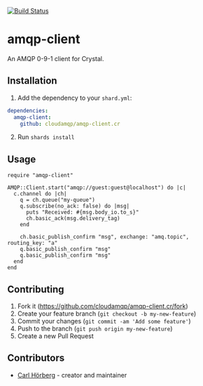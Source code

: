 [![Build Status](https://travis-ci.org/cloudamqp/amqp-client.cr.svg?branch=master)](https://travis-ci.org/cloudamqp/amqp-client.cr)

# amqp-client

An AMQP 0-9-1 client for Crystal.

## Installation

1. Add the dependency to your `shard.yml`:
```yaml
dependencies:
  amqp-client:
    github: cloudamqp/amqp-client.cr
```
2. Run `shards install`

## Usage

```crystal
require "amqp-client"

AMQP::Client.start("amqp://guest:guest@localhost") do |c|
  c.channel do |ch|
    q = ch.queue("my-queue")
    q.subscribe(no_ack: false) do |msg|
      puts "Received: #{msg.body_io.to_s}"
      ch.basic_ack(msg.delivery_tag)
    end

    ch.basic_publish_confirm "msg", exchange: "amq.topic", routing_key: "a"
    q.basic_publish_confirm "msg"
    q.basic_publish_confirm "msg"
  end
end
```

## Contributing

1. Fork it (<https://github.com/cloudamqp/amqp-client.cr/fork>)
2. Create your feature branch (`git checkout -b my-new-feature`)
3. Commit your changes (`git commit -am 'Add some feature'`)
4. Push to the branch (`git push origin my-new-feature`)
5. Create a new Pull Request

## Contributors

- [Carl Hörberg](https://github.com/carlhoerberg) - creator and maintainer
